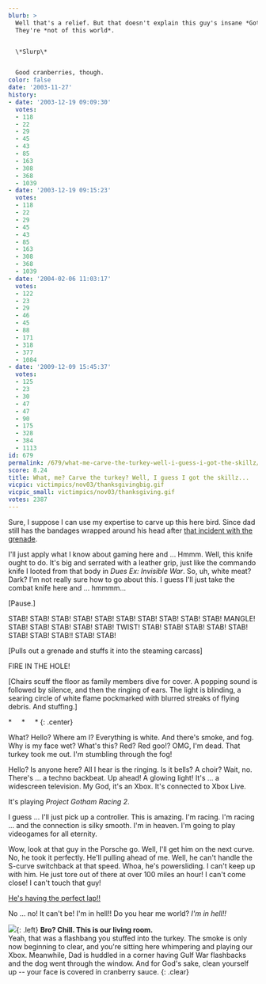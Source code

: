 ```yaml
---
blurb: >
  Well that's a relief. But that doesn't explain this guy's insane *Gotham* skills.
  They're *not of this world*.


  \*Slurp\*


  Good cranberries, though.
color: false
date: '2003-11-27'
history:
- date: '2003-12-19 09:09:30'
  votes:
  - 118
  - 22
  - 29
  - 45
  - 43
  - 85
  - 163
  - 308
  - 368
  - 1039
- date: '2003-12-19 09:15:23'
  votes:
  - 118
  - 22
  - 29
  - 45
  - 43
  - 85
  - 163
  - 308
  - 368
  - 1039
- date: '2004-02-06 11:03:17'
  votes:
  - 122
  - 23
  - 29
  - 46
  - 45
  - 88
  - 171
  - 318
  - 377
  - 1084
- date: '2009-12-09 15:45:37'
  votes:
  - 125
  - 23
  - 30
  - 47
  - 47
  - 90
  - 175
  - 328
  - 384
  - 1113
id: 679
permalink: /679/what-me-carve-the-turkey-well-i-guess-i-got-the-skillz/
score: 8.24
title: What, me? Carve the turkey? Well, I guess I got the skillz...
vicpic: victimpics/nov03/thanksgivingbig.gif
vicpic_small: victimpics/nov03/thanksgiving.gif
votes: 2387
---
```


Sure, I suppose I can use my expertise to carve up this here bird. Since
dad still has the bandages wrapped around his head after [that incident
with the grenade](%ARTICLE[670]%).

I'll just apply what I know about gaming here and ... Hmmm. Well, this
knife ought to do. It's big and serrated with a leather grip, just like
the commando knife I looted from that body in *Dues Ex: Invisible War*.
So, uh, white meat? Dark? I'm not really sure how to go about this. I
guess I'll just take the combat knife here and ... hmmmm...

\[Pause.\]

STAB! STAB! STAB! STAB! STAB! STAB! STAB! STAB! STAB! STAB! MANGLE!
STAB! STAB! STAB! STAB! STAB! TWIST! STAB! STAB! STAB! STAB! STAB! STAB!
STAB! STAB!! STAB! STAB!

\[Pulls out a grenade and stuffs it into the steaming carcass\]

FIRE IN THE HOLE!

\[Chairs scuff the floor as family members dive for cover. A popping
sound is followed by silence, and then the ringing of ears. The light is
blinding, a searing circle of white flame pockmarked with blurred
streaks of flying debris. And stuffing.\]

\* &nbsp; &nbsp; \* &nbsp; &nbsp; \*
{: .center}

What? Hello? Where am I? Everything is white. And there's smoke, and
fog. Why is my face wet? What's this? Red? Red goo!? OMG, I'm dead. That
turkey took me out. I'm stumbling through the fog!

Hello? Is anyone here? All I hear is the ringing. Is it bells? A choir?
Wait, no. There's ... a techno backbeat. Up ahead! A glowing light! It's
... a widescreen television. My God, it's an Xbox. It's connected to
Xbox Live.

It's playing *Project Gotham Racing 2*.

I guess ... I'll just pick up a controller. This is amazing. I'm racing.
I'm racing ... and the connection is silky smooth. I'm in heaven. I'm
going to play videogames for all eternity.

Wow, look at that guy in the Porsche go. Well, I'll get him on the next
curve. No, he took it perfectly. He'll pulling ahead of me. Well, he
can't handle the S-curve switchback at that speed. Whoa, he's
powersliding. I can't keep up with him. He just tore out of there at
over 100 miles an hour! I can't come close! I can't touch that guy!

[He's having the perfect lap!!](%ARTICLE[678]%)

No ... no! It can't be! I'm in hell!! Do you hear me world? *I'm in
hell!!*

[![](img/victimpics/sept02/sniperkiller.gif)](%ARTICLE[472]%){: .left} **Bro?
Chill. This is our living room.**  
 Yeah, that was a flashbang you stuffed into the turkey. The smoke is
only now beginning to clear, and you're sitting here whimpering and
playing our Xbox. Meanwhile, Dad is huddled in a corner having Gulf War
flashbacks and the dog went through the window. And for God's sake,
clean yourself up -- your face is covered in cranberry sauce.
{: .clear}
